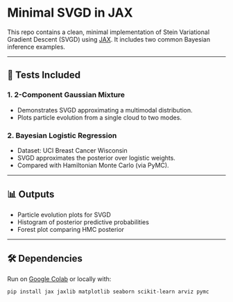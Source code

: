 # Minimal SVGD in JAX

This repo contains a clean, minimal implementation of Stein Variational Gradient Descent (SVGD) using [JAX](https://github.com/google/jax). It includes two common Bayesian inference examples.

---

## 🧪 Tests Included

### 1. 2-Component Gaussian Mixture
- Demonstrates SVGD approximating a multimodal distribution.
- Plots particle evolution from a single cloud to two modes.

### 2. Bayesian Logistic Regression
- Dataset: UCI Breast Cancer Wisconsin
- SVGD approximates the posterior over logistic weights.
- Compared with Hamiltonian Monte Carlo (via PyMC).

---

## 📊 Outputs

- Particle evolution plots for SVGD
- Histogram of posterior predictive probabilities
- Forest plot comparing HMC posterior

---

## 🛠 Dependencies

Run on [Google Colab](https://colab.research.google.com) or locally with:

```bash
pip install jax jaxlib matplotlib seaborn scikit-learn arviz pymc
```
